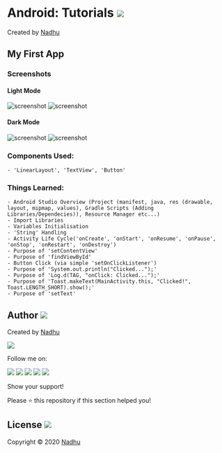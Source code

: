 # Android: Tutorials [<img src="https://github.com/iamnadhu/n14-icons/blob/master/android-icon.png">](https://github.com/iamnadhu/n14-android/tree/master/Tutorials/My%20First%20App)
Created by [Nadhu](https://github.com/iamnadhu)


## My First App
### Screenshots
#### Light Mode
![screenshot](https://github.com/iamnadhu/n14-android/tree/master/Tutorials/My%20First%20App/Screenshots/01.jpg)
![screenshot](https://github.com/iamnadhu/n14-android/tree/master/Tutorials/My%20First%20App/Screenshots/02.jpg)
#### Dark Mode
![screenshot](https://github.com/iamnadhu/n14-android/tree/master/Tutorials/My%20First%20App/Screenshots/03.jpg)
![screenshot](https://github.com/iamnadhu/n14-android/tree/master/Tutorials/My%20First%20App/Screenshots/04.jpg)
### Components Used:
```
- 'LinearLayout', 'TextView', 'Button'
```
### Things Learned:
```
- Android Studio Overview (Project (manifest, java, res (drawable, layout, mipmap, values), Gradle Scripts (Adding Libraries/Dependecies)), Resource Manager etc...)
- Import Libraries
- Variables Initialisation
- 'String' Handling
- Activity Life Cycle('onCreate', 'onStart', 'onResume', 'onPause', 'onStop', 'onRestart', 'onDestroy')
- Purpose of 'setContentView'
- Purpose of 'findViewById'
- Button Click (via simple 'setOnClickListener')
- Purpose of 'System.out.println("Clicked...");'
- Purpose of 'Log.d(TAG, "onClick: Clicked...");'
- Purpose of 'Toast.makeText(MainActivity.this, "Clicked!", Toast.LENGTH_SHORT).show();'
- Purpose of 'setText'
```


## Author [<img src="https://github.com/iamnadhu/n14-icons/blob/master/auther-icon.png">](https://github.com/iamnadhu)
Created by [Nadhu](https://github.com/iamnadhu)

[<img src="https://github.com/iamnadhu/n14-icons/blob/master/nadhu-pic.jpg">](https://github.com/iamnadhu)

Follow me on: 

[<img src="https://github.com/iamnadhu/n14-icons/blob/master/instagram-icon.png">](https://www.instagram.com/iamnadhu/)
[<img src="https://github.com/iamnadhu/n14-icons/blob/master/whatsapp-icon.png">](https://api.whatsapp.com/send?phone=917293451396&lang=en)
[<img src="https://github.com/iamnadhu/n14-icons/blob/master/facebook-icon.png">](https://www.facebook.com/iamnadhu/)
[<img src="https://github.com/iamnadhu/n14-icons/blob/master/linkedin-icon.png">](https://www.linkedin.com/in/iamnadhu/)
[<img src="https://github.com/iamnadhu/n14-icons/blob/master/telegram-icon.png">](https://t.me/iamnadhu)

Show your support!

Please ⭐️   this repository if this section helped you!


## License [<img src="https://github.com/iamnadhu/n14-icons/blob/master/license-icon.png">](https://github.com/iamnadhu/n14-android/tree/master/Tutorials/My%20First%20App)
Copyright © 2020 [Nadhu](https://github.com/iamnadhu)
